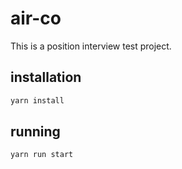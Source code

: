 # air-co

This is a position interview test project.

## installation

```bash
yarn install
```

## running

```bash
yarn run start
```
